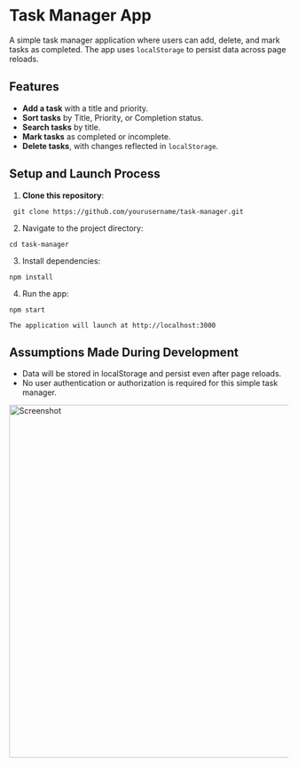 # Task Manager App

A simple task manager application where users can add, delete, and mark tasks as completed. The app uses `localStorage` to persist data across page reloads.

## Features

- **Add a task** with a title and priority.
- **Sort tasks** by Title, Priority, or Completion status.
- **Search tasks** by title.
- **Mark tasks** as completed or incomplete.
- **Delete tasks**, with changes reflected in `localStorage`.

## Setup and Launch Process

1. **Clone this repository**:

` git clone https://github.com/yourusername/task-manager.git`

2. Navigate to the project directory:

`cd task-manager`

3. Install dependencies:

`npm install`

4. Run the app:

`npm start`

`The application will launch at http://localhost:3000`

## Assumptions Made During Development

- Data will be stored in localStorage and persist even after page reloads.
- No user authentication or authorization is required for this simple task manager.


<img width="636" alt="Screenshot" src="https://github.com/user-attachments/assets/b04a374d-3722-4583-ace8-f486af8c83e0">
